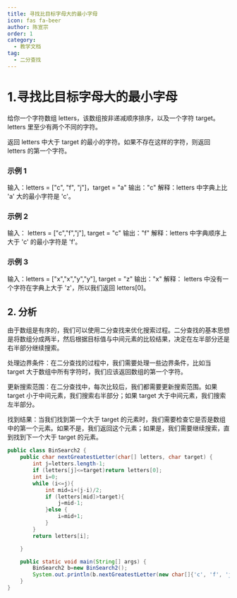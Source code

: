 ```yaml
---
title: 寻找比目标字母大的最小字母
icon: fas fa-beer
author: 陈宣宗
order: 1
category:
  - 教学文档
tag:
  - 二分查找
---
```


# 1.寻找比目标字母大的最小字母
给你一个字符数组 letters，该数组按非递减顺序排序，以及一个字符 target。letters 里至少有两个不同的字符。

返回 letters 中大于 target 的最小的字符。如果不存在这样的字符，则返回 letters 的第一个字符。

### 示例 1

输入：letters = ["c", "f", "j"]，target = "a"
输出："c"
解释：letters 中字典上比 'a' 大的最小字符是 'c'。

### 示例 2

输入： letters = ["c","f","j"], target = "c"
输出："f"
解释：letters 中字典顺序上大于 'c' 的最小字符是 'f'。

### 示例 3

输入：letters = ["x","x","y","y"], target = "z"
输出："x"
解释： letters 中没有一个字符在字典上大于 'z'，所以我们返回 letters[0]。

## 2. 分析

由于数组是有序的，我们可以使用二分查找来优化搜索过程。二分查找的基本思想是将数组分成两半，然后根据目标值与中间元素的比较结果，决定在左半部分还是右半部分继续搜索。

处理边界条件：在二分查找的过程中，我们需要处理一些边界条件，比如当 target 大于数组中所有字符时，我们应该返回数组的第一个字符。

更新搜索范围：在二分查找中，每次比较后，我们都需要更新搜索范围。如果 target 小于中间元素，我们搜索右半部分；如果 target 大于中间元素，我们搜索左半部分。

找到结果：当我们找到第一个大于 target 的元素时，我们需要检查它是否是数组中的第一个元素。如果不是，我们返回这个元素；如果是，我们需要继续搜索，直到找到下一个大于 target 的元素。


```java
public class BinSearch2 {
    public char nextGreatestLetter(char[] letters, char target) {
        int j=letters.length-1;
        if (letters[j]<=target)return letters[0];
        int i=0;
        while (i<=j){
            int mid=i+(j-i)/2;
            if (letters[mid]>target){
                j=mid-1;
            }else {
                i=mid+1;
            }
        }
        return letters[i];

    }

    public static void main(String[] args) {
        BinSearch2 b=new BinSearch2();
        System.out.println(b.nextGreatestLetter(new char[]{'c', 'f', 'j'}, 'a'));
    }
}

```




